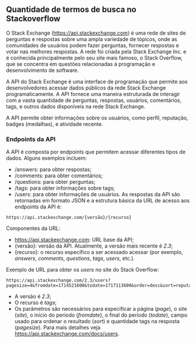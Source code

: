 ## Quantidade de termos de busca no Stackoverflow

O Stack Exchange (https://api.stackexchange.com) é uma rede de sites de perguntas e respostas sobre uma ampla variedade de tópicos, onde as comunidades de usuários podem fazer perguntas, fornecer respostas e votar nas melhores respostas. A rede foi criada pela Stack Exchange Inc. e é conhecida principalmente pelo seu site mais famoso, o Stack Overflow, que se concentra em questões relacionadas à programação e desenvolvimento de software.

A API do Stack Exchange é uma interface de programação que permite aos desenvolvedores acessar dados públicos da rede Stack Exchange programaticamente. A API fornece uma maneira estruturada de interagir com a vasta quantidade de perguntas, respostas, usuários, comentários, tags, e outros dados disponíveis na rede Stack Exchange.

A API permite obter informações sobre os usuários, como perfil, reputação, badges (medalhas), e atividade recente.

### Endpoints da API
A API é composta por endpoints que permitem acessar diferentes tipos de dados. Alguns exemplos incluem:
- /answers: para obter respostas;
- /comments: para obter comentários;
- /questions: para obter perguntas;
- /tags: para obter informações sobre tags;
- /users: para obter informações de usuários.
As respostas da API são retornadas em formato JSON e a estrutura básica da URL de acesso aos endpoints da API é:
```
https://api.stackexchange.com/{versão}/{recurso}
```
Componentes da URL:
- https://api.stackexchange.com: URL base da API;
- {versão}: versão da API. Atualmente, a versão mais recente é _2.3_;
- {recurso}: o recurso específico a ser acessado acessar (por exemplo,  _answers_, _comments_, _questions_, _tags_, _users_, etc.).

Exemplo de URL para obter os _users_ no site do Stack Overflow:
```
https://api.stackexchange.com/2.3/users?pagesize=4&fromdate=1714521600&todate=1717113600&order=desc&sort=reputation&site=stackoverflow
```
- A versão é _2.3_;
- O recurso é _tags_;
- Os parâmetros são necessários para especificar a página (_page_), o site (_site_), o início do período (_fromdate_), o final do período (_todate_), campo usado para ordenar o resultado (_sort_) e quantidade tags na resposta (_pagesize_).
Para mais detalhes veja https://api.stackexchange.com/docs/users.
